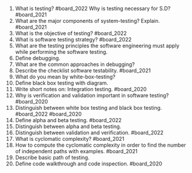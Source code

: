 1. What is testing? #board_2022 Why is testing necessary for S.D? #board_2021 
2. What are the major components of system-testing? Explain. #board_2021 
3. What is the objective of testing? #board_2022 
4. What is software testing strategy? #board_2022 
5. What are the testing principles the software engineering must apply while performing the software testing.
6. Define debugging.
7. What are the common approaches in debugging?
8. Describe the checklist software testability. #board_2021 
9. What do you mean by white-box-testing?
10. Define black box testing with diagram.
11. Write short notes on: Integration testing. #board_2020 
12. Why is verification and validation important in software testing? #board_2020 
13. Distinguish between white box testing and black box testing. #board_2022 #board_2020 
14. Define alpha and beta testing. #board_2022 
15. Distinguish between alpha and beta testing.
16. Distinguish between validation and verification. #board_2022 
17. What is cyclomatic complexity? #board_2021 
18. How to compute the cyclomatic complexity in order to find the number of independent paths with examples. #board_2021 
19. Describe basic path of testing.
20. Define code walkthrough and code inspection. #board_2020 